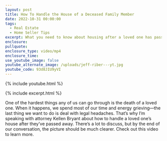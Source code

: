 ```yaml
---
layout: post
title: How To Handle the House of a Deceased Family Member
date: 2022-10-31 00:00:00
tags:
  - Real Estate
  - Home Seller Tips
excerpt: What you need to know about housing after a loved one has passed away.
enclosure:
pullquote:
enclosure_type: video/mp4
enclosure_time:
use_youtube_image: false
youtube_alternate_image: /uploads/jeff-riber---yt.jpg
youtube_code: 93d8JIU9yVI
---
```

{% include youtube.html %}

{% include excerpt.html %}

One of the hardest things any of us can go through is the death of a loved one. When it happens, we spend most of our time and energy grieving—the last thing we want to do is deal with legal headaches. That’s why I’m speaking with attorney Kellen Bryant about how to handle a loved one’s house after they’ve passed away. There’s a lot to discuss, but by the end of our conversation, the picture should be much clearer. Check out this video to learn more.